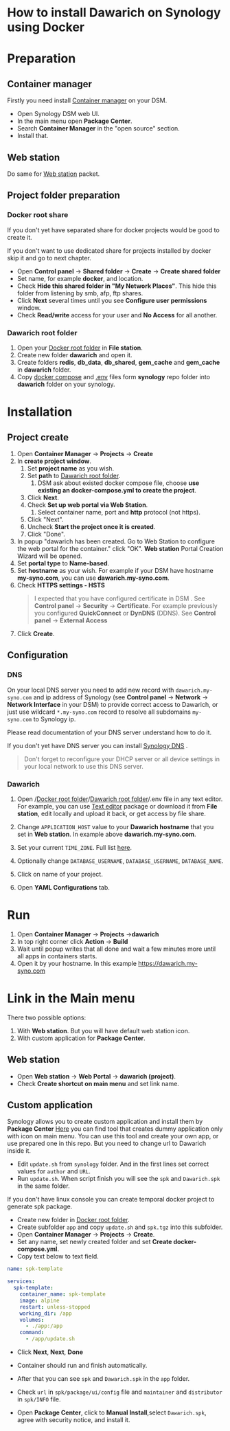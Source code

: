 # How to install Dawarich on Synology using Docker

# Preparation

## Container manager
Firstly you need install [Container manager](https://www.synology.com/en-global/dsm/feature/container-manager) on your DSM.

- Open Synology DSM web UI.
- In the main menu open **Package Center**.
- Search **Container Manager** in the "open source" section.
- Install that.

## Web station
Do same for [Web station](https://www.synology.com/en-global/dsm/packages/WebStation) packet.

## Project folder preparation

### Docker root share
If you don't yet have separated share for docker projects would be good to create it.

If you don't want to use dedicated share for projects installed by docker skip it and go to next chapter.

- Open **Control panel** -> **Shared folder** -> **Create** -> **Create shared folder**
- Set name, for example **docker**, and location.
- Check **Hide this shared folder in "My Network Places"**. This hide this folder from listening by smb, afp, ftp shares.
- Click **Next** several times until you see **Configure user permissions** window.
- Check **Read/write** access for your user and **No Access** for all another.

### Dawarich root folder
1. Open your [Docker root folder](#docker-root-share) in **File station**.
2. Create new folder **dawarich** and open it.
3. Create folders **redis**, **db_data**, **db_shared**, **gem_cache** and **gem_cache** in **dawarich** folder.
4. Copy [docker compose](synology/docker-compose.yml) and [.env](synology/.env) files form **synology** repo folder into **dawarich** folder on your synology.

# Installation

## Project create
1. Open **Container Manager** -> **Projects** -> **Create**
2. In **create project window**.
   1. Set **project name** as you wish.
   2. Set **path** to [Dawarich root folder](#dawarich-root-folder).
      1. DSM ask about existed docker compose file, choose **use existing an docker-compose.yml to create the project**.
   3. Click **Next**.
   4. Check **Set up web portal via Web Station**.
      1. Select container name, port and **http** protocol (not https).
   5. Click "Next".
   6. Uncheck **Start the project once it is created**.
   7. Click "Done".
3. In popup "dawarich has been created. Go to Web Station to configure the web portal for the container." click "OK". **Web station** Portal Creation Wizard will be opened.
4. Set **portal type** to  **Name-based**.
5. Set **hostname** as your wish. For example if your DSM have hostname **my-syno.com**, you can use **dawarich.my-syno.com**.
6. Check **HTTPS settings - HSTS**
   >I expected that you have configured certificate in DSM . See **Control panel** -> **Security** -> **Certificate**. For example previously you configured **QuickConnect** or **DynDNS** (DDNS). See **Control panel** -> **External Access**
7. Click **Create**.

## Configuration
### DNS
On your local DNS server you need to add new record with `dawarich.my-syno.com` and ip address of Synology (see **Control panel** -> **Network** -> **Network Interface** in your DSM) to provide correct access to Dawarich, or just use wildcard `*.my-syno.com` record to resolve all subdomains `my-syno.com` to Synology ip.

Please read documentation of your DNS server understand how to do it.

If you don't yet have DNS server you can install [Synology DNS](https://www.synology.com/en-global/dsm/packages/DNSServer) .
>Don't forget to reconfigure your DHCP server or all device settings in your local network to use this DNS server.

### Dawarich
1. Open /[Docker root folder](#docker-root-share)/[Dawarich root folder](#dawarich-root-folder)/.env file in any text editor. For example, you can use [Text editor](https://www.synology.com/en-global/dsm/packages/TextEditor) package or download it from **File station**, edit locally and upload it back, or get access by file share.
2. Change `APPLICATION_HOST` value to your **Dawarich hostname** that you set in **Web station**. In example above **dawarich.my-syno.com**.
3. Set your current `TIME_ZONE`. Full list [here](https://github.com/Freika/dawarich/issues/27#issuecomment-2094721396).
4. Optionally change `DATABASE_USERNAME`, `DATABASE_USERNAME`, `DATABASE_NAME`.

5. Click on name of your project.
6. Open **YAML Configurations** tab.

# Run
1. Open  **Container Manager** -> **Projects** ->**dawarich**
2. In top right corner click **Action** -> **Build**
3. Wait until popup writes that all done and wait a few minutes more until all apps in containers starts.
4. Open it by your hostname. In this example https://dawarich.my-syno.com

# Link in the Main menu
There two possible options:
1. With **Web station**. But you will have default web station icon.
2. With custom application for **Package Center**.
## Web station
- Open **Web station** -> **Web Portal** -> **dawarich (project)**.
- Check **Create shortcut on main menu** and set link name.

## Custom application
Synology allows you to create custom application and install them by **Package Center**
[Here](https://github.com/vletroye/Mods) you can find tool that creates dummy application only with icon on main menu.
You can use this tool and create your own app, or use prepared one in this repo. But you need to change url to Dawarich inside it.

- Edit `update.sh` from `synology` folder. And in the first lines set correct values for `author` and `URL`.
- Run  `update.sh`. When script finish you will see the `spk` and `Dawarich.spk` in the same folder.

If you don't have linux console you can create temporal docker project to generate spk package.
- Create new folder in [Docker root folder](#docker-root-share).
- Create subfolder `app` and  copy `update.sh` and `spk.tgz` into this subfolder.
- Open **Container Manager** -> **Projects** -> **Create**.
- Set any name, set newly created folder and set **Create docker-compose.yml**.
- Copy text below to text field.
```yaml
name: spk-template

services:
  spk-template:
    container_name: spk-template
    image: alpine
    restart: unless-stopped
    working_dir: /app
    volumes:
      - ./app:/app
    command:
      - /app/update.sh
```
- Click **Next**, **Next**, **Done**
- Container should run and finish automatically.
- After that you can see `spk` and `Dawarich.spk` in the `app` folder.


- Check `url` in `spk/package/ui/config` file and `maintainer` and `distributor` in `spk/INFO` file.
- Open **Package Center**, click to **Manual Install**,select `Dawarich.spk`, agree with security notice, and install it.
